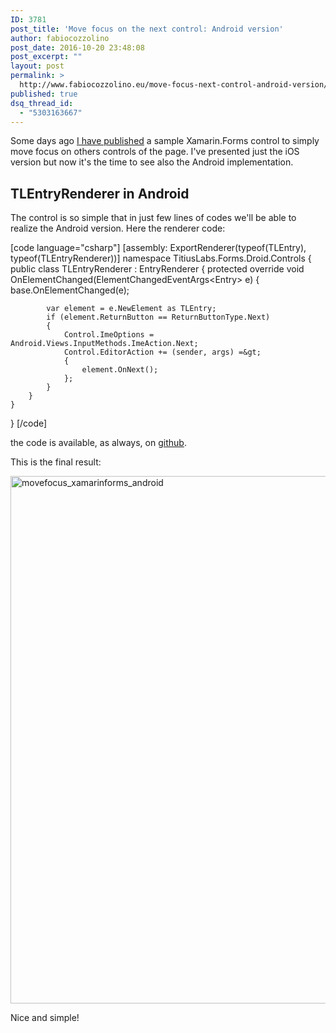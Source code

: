 ```yaml
---
ID: 3781
post_title: 'Move focus on the next control: Android version'
author: fabiocozzolino
post_date: 2016-10-20 23:48:08
post_excerpt: ""
layout: post
permalink: >
  http://www.fabiocozzolino.eu/move-focus-next-control-android-version/
published: true
dsq_thread_id:
  - "5303163667"
---
```

Some days ago <a href="http://www.fabiocozzolino.eu/move-focus-next-control-xamarin-forms/">I have published</a> a sample Xamarin.Forms control to simply move focus on others controls of the page. I've presented just the iOS version but now it's the time to see also the Android implementation.
<h2>TLEntryRenderer in Android</h2>
The control is so simple that in just few lines of codes we'll be able to realize the Android version. Here the renderer code:

[code language="csharp"]
[assembly: ExportRenderer(typeof(TLEntry), typeof(TLEntryRenderer))]
namespace TitiusLabs.Forms.Droid.Controls
{
	public class TLEntryRenderer : EntryRenderer
	{
		protected override void OnElementChanged(ElementChangedEventArgs&lt;Entry&gt; e)
		{
			base.OnElementChanged(e);

			var element = e.NewElement as TLEntry;
			if (element.ReturnButton == ReturnButtonType.Next)
			{
				Control.ImeOptions = Android.Views.InputMethods.ImeAction.Next;
				Control.EditorAction += (sender, args) =&gt;
				{
					element.OnNext();
				};
			}
		}
	}
}
[/code]

the code is available, as always, on <a href="https://github.com/fabiocozzolino/TitiusLabs.Xamarin/blob/master/TitiusLabs.Forms.Droid/Controls/TLEntryRenderer.cs">github</a>.

This is the final result:

<a href="http://www.fabiocozzolino.eu/wp-content/uploads/2016/10/MoveFocus_XamarinForms_Android.gif"><img class="alignnone size-full wp-image-3791" src="http://www.fabiocozzolino.eu/wp-content/uploads/2016/10/MoveFocus_XamarinForms_Android.gif" alt="movefocus_xamarinforms_android" width="512" height="844" /></a>

Nice and simple!